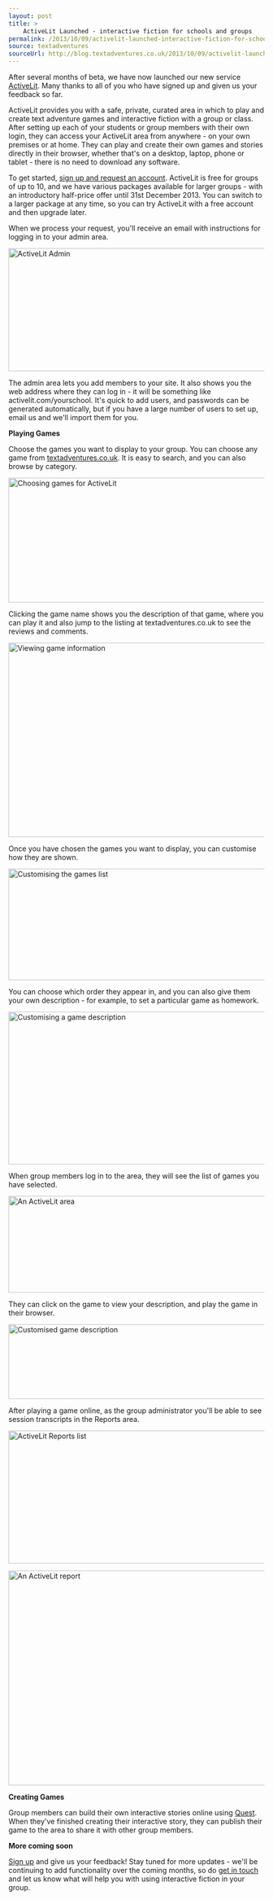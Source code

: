 ```yaml
---
layout: post
title: >
    ActiveLit Launched - interactive fiction for schools and groups
permalink: /2013/10/09/activelit-launched-interactive-fiction-for-schools-and-groups
source: textadventures
sourceUrl: http://blog.textadventures.co.uk/2013/10/09/activelit-launched-interactive-fiction-for-schools-and-groups/
---
```

After several months of beta, we have now launched our new service <a href="http://activelit.com">ActiveLit</a>. Many thanks to all of you who have signed up and given us your feedback so far.

ActiveLit provides you with a safe, private, curated area in which to play and create text adventure games and interactive fiction with a group or class. After setting up each of your students or group members with their own login, they can access your ActiveLit area from anywhere - on your own premises or at home. They can play and create their own games and stories directly in their browser, whether that's on a desktop, laptop, phone or tablet - there is no need to download any software.

To get started, <a href="http://activelit.com/home/signup">sign up and request an account</a>. ActiveLit is free for groups of up to 10, and we have various packages available for larger groups - with an introductory half-price offer until 31st December 2013. You can switch to a larger package at any time, so you can try ActiveLit with a free account and then upgrade later.

When we process your request, you'll receive an email with instructions for logging in to your admin area.

<a href="http://textadventuresblog.files.wordpress.com/2013/09/admin.png"><img class="aligncenter size-large wp-image-2405" alt="ActiveLit Admin" src="http://textadventuresblog.files.wordpress.com/2013/09/admin.png?w=625" width="625" height="242" /></a>

The admin area lets you add members to your site. It also shows you the web address where they can log in - it will be something like activelit.com/yourschool. It's quick to add users, and passwords can be generated automatically, but if you have a large number of users to set up, email us and we'll import them for you.

<strong>Playing Games</strong>

Choose the games you want to display to your group. You can choose any game from <a href="http://textadventures.co.uk">textadventures.co.uk</a>. It is easy to search, and you can also browse by category.

<a href="http://textadventuresblog.files.wordpress.com/2013/09/choose1.png"><img class="aligncenter size-large wp-image-2408" alt="Choosing games for ActiveLit" src="http://textadventuresblog.files.wordpress.com/2013/09/choose1.png?w=625" width="625" height="245" /></a>

Clicking the game name shows you the description of that game, where you can play it and also jump to the listing at textadventures.co.uk to see the reviews and comments.

<a href="http://textadventuresblog.files.wordpress.com/2013/09/choose2.png"><img class="aligncenter size-large wp-image-2409" alt="Viewing game information" src="http://textadventuresblog.files.wordpress.com/2013/09/choose2.png?w=625" width="625" height="382" /></a>

Once you have chosen the games you want to display, you can customise how they are shown.

<a href="http://textadventuresblog.files.wordpress.com/2013/09/customise1.png"><img class="aligncenter size-large wp-image-2412" alt="Customising the games list" src="http://textadventuresblog.files.wordpress.com/2013/09/customise1.png?w=625" width="625" height="219" /></a>

You can choose which order they appear in, and you can also give them your own description - for example, to set a particular game as homework.

<a href="http://textadventuresblog.files.wordpress.com/2013/09/customise2.png"><img class="aligncenter size-large wp-image-2413" alt="Customising a game description" src="http://textadventuresblog.files.wordpress.com/2013/09/customise2.png?w=625" width="625" height="300" /></a>

When group members log in to the area, they will see the list of games you have selected.

<a href="http://textadventuresblog.files.wordpress.com/2013/09/area1.png"><img class="aligncenter size-large wp-image-2406" alt="An ActiveLit area" src="http://textadventuresblog.files.wordpress.com/2013/09/area1.png?w=625" width="625" height="190" /></a>

They can click on the game to view your description, and play the game in their browser.

<a href="http://textadventuresblog.files.wordpress.com/2013/09/area2.png"><img class="aligncenter size-large wp-image-2407" alt="Customised game description" src="http://textadventuresblog.files.wordpress.com/2013/09/area2.png?w=625" width="625" height="147" /></a>

After playing a game online, as the group administrator you'll be able to see session transcripts in the Reports area.

<a href="http://textadventuresblog.files.wordpress.com/2013/09/reports.png"><img class="aligncenter size-large wp-image-2415" alt="ActiveLit Reports list" src="http://textadventuresblog.files.wordpress.com/2013/09/reports.png?w=625" width="625" height="261" /></a>

<a href="http://textadventuresblog.files.wordpress.com/2013/09/report.png"><img class="aligncenter size-large wp-image-2414" alt="An ActiveLit report" src="http://textadventuresblog.files.wordpress.com/2013/09/report.png?w=625" width="625" height="422" /></a>

<strong>Creating Games</strong>

Group members can build their own interactive stories online using <a href="http://textadventures.co.uk/quest">Quest</a>. When they've finished creating their interactive story, they can publish their game to the area to share it with other group members.

<strong>More coming soon</strong>

<a href="http://activelit.com/home/signup">Sign up</a> and give us your feedback! Stay tuned for more updates - we'll be continuing to add functionality over the coming months, so do <a href="http://activelit.com/help/contact">get in touch</a> and let us know what will help you with using interactive fiction in your group.